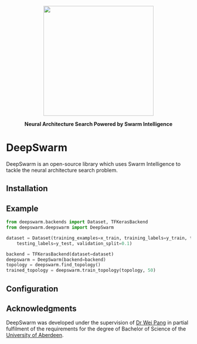 <p align="center">
  <img src="https://user-images.githubusercontent.com/9087174/54948416-7f0d9100-4f34-11e9-8ae4-5383e9a75c72.png" width="300">
</p>

<p align="center">
  <strong>Neural Architecture Search Powered by Swarm Intelligence</strong>
</p>


# DeepSwarm 

DeepSwarm is an open-source library which uses Swarm Intelligence to tackle the neural architecture search problem. 

## Installation 

## Example 

```python
from deepswarm.backends import Dataset, TFKerasBackend
from deepswarm.deepswarm import DeepSwarm

dataset = Dataset(training_examples=x_train, training_labels=y_train, testing_examples=x_test, 
    testing_labels=y_test, validation_split=0.1)

backend = TFKerasBackend(dataset=dataset)
deepswarm = DeepSwarm(backend=backend)
topology = deepswarm.find_topology()
trained_topology = deepswarm.train_topology(topology, 50)

```

## Configuration 

## Acknowledgments

DeepSwarm was developed under the supervision of [Dr Wei Pang](https://www.abdn.ac.uk/ncs/people/profiles/pang.wei) in partial fulfilment of the requirements for the degree of Bachelor of Science of the [University of Aberdeen](https://www.abdn.ac.uk).
